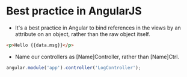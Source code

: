 # Best practice in AngularJS

* It's a best practice in Angular to bind references in the views by an attribute on an object, rather than the raw object itself.

```html
<p>Hello {{data.msg}}</p>
```

* Name our controllers as [Name]Controller, rather than [Name]Ctrl.

```javascript
angular.module('app').controller('LogController');
```

